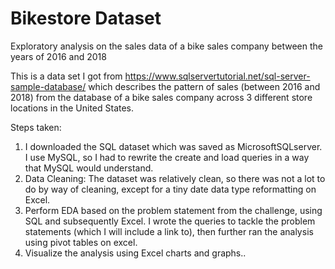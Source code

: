 # Bikestore Dataset
 Exploratory analysis on the sales data of a bike sales company between the years of 2016 and 2018 

This is a data set I got from https://www.sqlservertutorial.net/sql-server-sample-database/ which describes the pattern of sales (between 2016 and 2018) from the database of a bike sales company across 3 different store locations in the United States.

Steps taken:
1. I downloaded the SQL dataset which was saved as MicrosoftSQLserver. I use MySQL, so I had to rewrite the create and load queries in a way that MySQL would understand.
2. Data Cleaning: The dataset was relatively clean, so there was not a lot to do by way of cleaning, except for a tiny date data type reformatting on Excel.
3. Perform EDA based on the problem statement from the challenge, using SQL and subsequently Excel. I wrote the queries to tackle the problem statements (which I will include a link to), then further ran the analysis using pivot tables on excel.
4. Visualize the analysis using Excel charts and graphs..
